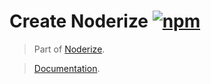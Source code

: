 # Create Noderize [![npm](https://img.shields.io/npm/v/create-noderize.svg)](https://www.npmjs.com/package/create-noderize)

> Part of [Noderize](https://github.com/Cretezy/noderize).

> [Documentation](https://cretezy.github.io/noderize).